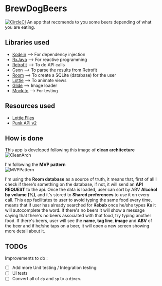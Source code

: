 # BrewDogBeers

[![CircleCI](https://circleci.com/gh/joancolmenerodev/BrewDogBeers.svg?style=svg&circle-token=54a5b4463aa55c39b62a519c1e18ace0a6949939)](https://circleci.com/gh/joancolmenerodev/BrewDogBeers)
An app that recomends to you some beers depending of what you are eating.

Libraries used
-----
* [Kodein](https://github.com/Kodein-Framework/Kodein-DI)  --> For dependency injection<br/>
* [RxJava](https://github.com/ReactiveX/RxJava) --> For reactive programming<br/>
* [Retrofit](https://github.com/square/retrofit) --> To do API calls <br/>
* [Gson](https://github.com/google/gson) --> To parse the results from Retrofit <br/>
* [Room](https://developer.android.com/jetpack/androidx/releases/room) --> To create a SQLite (database) for the user <br/>
* [Lottie](https://github.com/airbnb/lottie-android) --> To animate views <br/>
* [Glide](https://github.com/bumptech/glide) --> Image loader <br/>
* [Mockito](https://github.com/mockito/mockito) --> For testing <br/>


Resources used
----
* [Lottie Files](https://lottiefiles.com/) <br/>
* [Punk API v2](https://punkapi.com/documentation/v2) <br/>

How is done
-----

This app is developed following this image of **clean architecture** <br/>
![CleanArch](https://miro.medium.com/max/700/0*sfCDEb571WD-7EfP.jpg)

I'm following the **MVP pattern** <br/>
![MVPPattern](https://grapecitycontentcdn.azureedge.net/blogs/legacy/xuni/2016/05/MVP1.png)

I'm using the **Room database** as a source of truth, it means that, first of all I check if there's something on the database, if not, it will send an **API REQUEST** to the api.
Once the data is loaded, user can sort by ABV **Alcohol by volume (%)**, and it's stored to **Shared preferences** to use it on every call.
This app facilitates to user to avoid typing the same food every time, means that if user has already searched for **Kebab** once he/she types **Ke** it will autocomplete the word.
If there's no beers it will show a message saying that there's no beers associated with that food, try typing another food.
If there's beers, user will see the **name**, **tag line**, **image** and **ABV** of the beer and if he/she taps on a beer, it will open a new screen showing more detail about it.


TODOs
-----
Improvements to do :

- [ ] Add more Unit testing / Integration testing
- [ ] UI tests
- [ ] Convert all of `dp` and `sp` to a `dimen`. 
